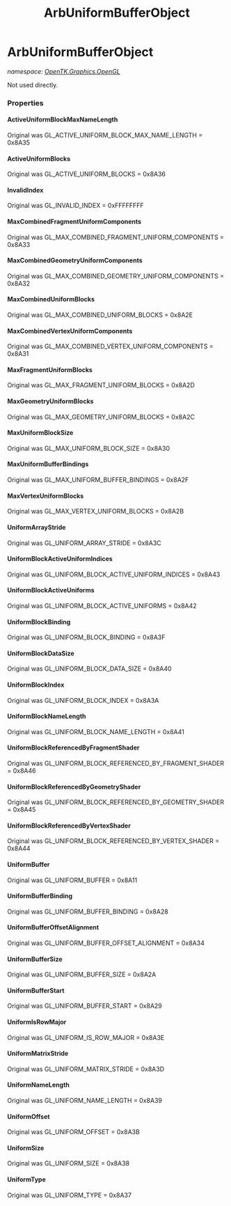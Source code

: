 ﻿---
title: ArbUniformBufferObject
---

# ArbUniformBufferObject
_namespace: [OpenTK.Graphics.OpenGL](N-OpenTK.Graphics.OpenGL.html)_

Not used directly.



### Properties

#### ActiveUniformBlockMaxNameLength
Original was GL_ACTIVE_UNIFORM_BLOCK_MAX_NAME_LENGTH = 0x8A35
#### ActiveUniformBlocks
Original was GL_ACTIVE_UNIFORM_BLOCKS = 0x8A36
#### InvalidIndex
Original was GL_INVALID_INDEX = 0xFFFFFFFF
#### MaxCombinedFragmentUniformComponents
Original was GL_MAX_COMBINED_FRAGMENT_UNIFORM_COMPONENTS = 0x8A33
#### MaxCombinedGeometryUniformComponents
Original was GL_MAX_COMBINED_GEOMETRY_UNIFORM_COMPONENTS = 0x8A32
#### MaxCombinedUniformBlocks
Original was GL_MAX_COMBINED_UNIFORM_BLOCKS = 0x8A2E
#### MaxCombinedVertexUniformComponents
Original was GL_MAX_COMBINED_VERTEX_UNIFORM_COMPONENTS = 0x8A31
#### MaxFragmentUniformBlocks
Original was GL_MAX_FRAGMENT_UNIFORM_BLOCKS = 0x8A2D
#### MaxGeometryUniformBlocks
Original was GL_MAX_GEOMETRY_UNIFORM_BLOCKS = 0x8A2C
#### MaxUniformBlockSize
Original was GL_MAX_UNIFORM_BLOCK_SIZE = 0x8A30
#### MaxUniformBufferBindings
Original was GL_MAX_UNIFORM_BUFFER_BINDINGS = 0x8A2F
#### MaxVertexUniformBlocks
Original was GL_MAX_VERTEX_UNIFORM_BLOCKS = 0x8A2B
#### UniformArrayStride
Original was GL_UNIFORM_ARRAY_STRIDE = 0x8A3C
#### UniformBlockActiveUniformIndices
Original was GL_UNIFORM_BLOCK_ACTIVE_UNIFORM_INDICES = 0x8A43
#### UniformBlockActiveUniforms
Original was GL_UNIFORM_BLOCK_ACTIVE_UNIFORMS = 0x8A42
#### UniformBlockBinding
Original was GL_UNIFORM_BLOCK_BINDING = 0x8A3F
#### UniformBlockDataSize
Original was GL_UNIFORM_BLOCK_DATA_SIZE = 0x8A40
#### UniformBlockIndex
Original was GL_UNIFORM_BLOCK_INDEX = 0x8A3A
#### UniformBlockNameLength
Original was GL_UNIFORM_BLOCK_NAME_LENGTH = 0x8A41
#### UniformBlockReferencedByFragmentShader
Original was GL_UNIFORM_BLOCK_REFERENCED_BY_FRAGMENT_SHADER = 0x8A46
#### UniformBlockReferencedByGeometryShader
Original was GL_UNIFORM_BLOCK_REFERENCED_BY_GEOMETRY_SHADER = 0x8A45
#### UniformBlockReferencedByVertexShader
Original was GL_UNIFORM_BLOCK_REFERENCED_BY_VERTEX_SHADER = 0x8A44
#### UniformBuffer
Original was GL_UNIFORM_BUFFER = 0x8A11
#### UniformBufferBinding
Original was GL_UNIFORM_BUFFER_BINDING = 0x8A28
#### UniformBufferOffsetAlignment
Original was GL_UNIFORM_BUFFER_OFFSET_ALIGNMENT = 0x8A34
#### UniformBufferSize
Original was GL_UNIFORM_BUFFER_SIZE = 0x8A2A
#### UniformBufferStart
Original was GL_UNIFORM_BUFFER_START = 0x8A29
#### UniformIsRowMajor
Original was GL_UNIFORM_IS_ROW_MAJOR = 0x8A3E
#### UniformMatrixStride
Original was GL_UNIFORM_MATRIX_STRIDE = 0x8A3D
#### UniformNameLength
Original was GL_UNIFORM_NAME_LENGTH = 0x8A39
#### UniformOffset
Original was GL_UNIFORM_OFFSET = 0x8A3B
#### UniformSize
Original was GL_UNIFORM_SIZE = 0x8A38
#### UniformType
Original was GL_UNIFORM_TYPE = 0x8A37


